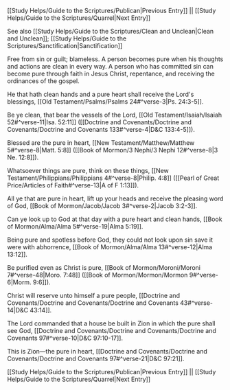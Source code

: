 [[Study Helps/Guide to the Scriptures/Publican|Previous Entry]]  ||  [[Study Helps/Guide to the Scriptures/Quarrel|Next Entry]]

 See also [[Study Helps/Guide to the Scriptures/Clean and Unclean|Clean and Unclean]]; [[Study Helps/Guide to the Scriptures/Sanctification|Sanctification]]

 Free from sin or guilt; blameless. A person becomes pure when his thoughts and actions are clean in every way. A person who has committed sin can become pure through faith in Jesus Christ, repentance, and receiving the ordinances of the gospel.

 He that hath clean hands and a pure heart shall receive the Lord's blessings, [[Old Testament/Psalms/Psalms 24#^verse-3|Ps. 24:3-5]].

 Be ye clean, that bear the vessels of the Lord, [[Old Testament/Isaiah/Isaiah 52#^verse-11|Isa. 52:11]] ([[Doctrine and Covenants/Doctrine and Covenants/Doctrine and Covenants 133#^verse-4|D&C 133:4-5]]).

 Blessed are the pure in heart, [[New Testament/Matthew/Matthew 5#^verse-8|Matt. 5:8]] ([[Book of Mormon/3 Nephi/3 Nephi 12#^verse-8|3 Ne. 12:8]]).

 Whatsoever things are pure, think on these things, [[New Testament/Philippians/Philippians 4#^verse-8|Philip. 4:8]] ([[Pearl of Great Price/Articles of Faith#^verse-13|A of F 1:13]]).

 All ye that are pure in heart, lift up your heads and receive the pleasing word of God, [[Book of Mormon/Jacob/Jacob 3#^verse-2|Jacob 3:2-3]].

 Can ye look up to God at that day with a pure heart and clean hands, [[Book of Mormon/Alma/Alma 5#^verse-19|Alma 5:19]].

 Being pure and spotless before God, they could not look upon sin save it were with abhorrence, [[Book of Mormon/Alma/Alma 13#^verse-12|Alma 13:12]].

 Be purified even as Christ is pure, [[Book of Mormon/Moroni/Moroni 7#^verse-48|Moro. 7:48]] ([[Book of Mormon/Mormon/Mormon 9#^verse-6|Morm. 9:6]]).

 Christ will reserve unto himself a pure people, [[Doctrine and Covenants/Doctrine and Covenants/Doctrine and Covenants 43#^verse-14|D&C 43:14]].

 The Lord commanded that a house be built in Zion in which the pure shall see God, [[Doctrine and Covenants/Doctrine and Covenants/Doctrine and Covenants 97#^verse-10|D&C 97:10-17]].

 This is Zion—the pure in heart, [[Doctrine and Covenants/Doctrine and Covenants/Doctrine and Covenants 97#^verse-21|D&C 97:21]].

[[Study Helps/Guide to the Scriptures/Publican|Previous Entry]]  ||  [[Study Helps/Guide to the Scriptures/Quarrel|Next Entry]]